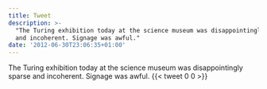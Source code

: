 ```yaml
---
title: Tweet
description: >-
  "The Turing exhibition today at the science museum was disappointingly sparse
  and incoherent. Signage was awful."
date: '2012-06-30T23:06:35+01:00'
---
```

The Turing exhibition today at the science museum was disappointingly sparse and incoherent. Signage was awful.
      {{< tweet 0 0 >}}
    
